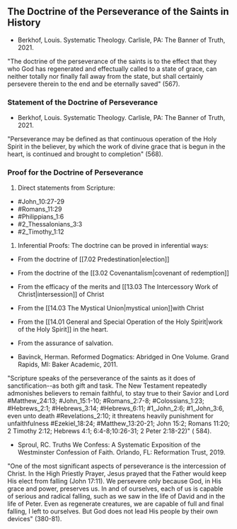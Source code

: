## The Doctrine of the Perseverance of the Saints in History

- Berkhof, Louis. Systematic Theology. Carlisle, PA: The Banner of Truth, 2021.

"The doctrine of the perseverance of the saints is to the effect that they who God has regenerated and effectually called to a state of grace, can neither totally nor finally fall away from the state, but shall certainly persevere therein to the end and be eternally saved" (567).

### Statement of the Doctrine of Perseverance

- Berkhof, Louis. Systematic Theology. Carlisle, PA: The Banner of Truth, 2021.

"Perseverance may be defined as that continuous operation of the Holy Spirit in the believer, by which the work of divine grace that is begun in the heart, is continued and brought to completion" (568).

### Proof for the Doctrine of Perseverance

1. Direct statements from Scripture:

- #John_10:27-29
- #Romans_11:29
- #Philippians_1:6
- #2_Thessalonians_3:3
- #2_Timothy_1:12

1. Inferential Proofs: The doctrine can be proved in inferential ways:

- From the doctrine of [[7.02 Predestination|election]]
- From the doctrine of the [[3.02 Covenantalism|covenant of redemption]]
- From the efficacy of the merits and [[13.03 The Intercessory Work of Christ|intersession]] of Christ
- From the [[14.03 The Mystical Union|mystical union]]with Christ
- From the [[14.01 General and Special Operation of the Holy Spirit|work of the Holy Spirit]] in the heart.
- From the assurance of salvation.

- Bavinck, Herman. Reformed Dogmatics: Abridged in One Volume. Grand Rapids, MI: Baker Academic, 2011.

"Scripture speaks of the perseverance of the saints as it does of sanctification--as both gift and task. The New Testament repeatedly admonishes believers to remain faithful, to stay true to their Savior and Lord #Matthew_24:13; #John_15:1-10; #Romans_2:7-8; #Colossians_1:23; #Hebrews_2:1; #Hebrews_3:14; #Hebrews_6:11; #1_John_2:6; #1_John_3:6, even unto death #Revelations_2:10; it threatens heavily punishment for unfaithfulness #Ezekiel_18:24; #Matthew_13:20-21; John 15:2; Romans 11:20; 2 Timothy 2:12; Hebrews 4:1; 6:4-8;10:26-31; 2 Peter 2:18-22)" ( 584).

- Sproul, RC. Truths We Confess: A Systematic Exposition of the Westminster Confession of Faith. Orlando, FL: Reformation Trust, 2019.

"One of the most significant aspects of perseverance is the intercession of Christ. In the High Priestly Prayer, Jesus prayed that the Father would keep His elect from falling (John 17:11). We persevere only because God, in His grace and power, preserves us. In and of ourselves, each of us is capable of serious and radical falling, such as we saw in the life of David and in the life of Peter. Even as regenerate creatures, we are capable of full and final falling, I left to ourselves. But God does not lead His people by their own devices" (380-81).